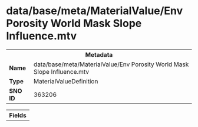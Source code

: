 <h1>data/base/meta/MaterialValue/Env Porosity World Mask Slope Influence.mtv</h1><table><tr><th colspan="100%">Metadata</th></tr><tr><td><b>Name</b></td><td>data/base/meta/MaterialValue/Env Porosity World Mask Slope Influence.mtv</td></tr><tr><td><b>Type</b></td><td>MaterialValueDefinition</td></tr><tr><td><b>SNO ID</b></td><td>363206</td></tr></table>

<table><tr><th colspan="100%">Fields</th></tr></table>

